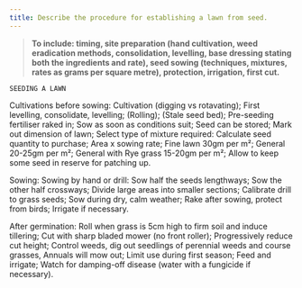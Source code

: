 ```yaml
---
title: Describe the procedure for establishing a lawn from seed.
---
```



> **To include: timing, site preparation (hand
cultivation, weed eradication methods,
consolidation, levelling, base dressing stating
both the ingredients and rate), seed sowing
(techniques, mixtures, rates as grams per
square metre), protection, irrigation, first cut.** 


`SEEDING A LAWN`

Cultivations before sowing:
Cultivation (digging vs rotavating);
First levelling, consolidate, levelling;
(Rolling);
(Stale seed bed);
Pre-seeding fertiliser raked in;
Sow as soon as conditions suit;
Seed can be stored;
Mark out dimension of lawn;
Select type of mixture required:
Calculate seed quantity to purchase;
Area x sowing rate;
Fine lawn 30gm per m²;
General 20-25gm per m²;
General with Rye grass 15-20gm per m²;
Allow to keep some seed in reserve for patching up.

Sowing:
Sowing by hand or drill: 
Sow half the seeds lengthways;
Sow the other half crossways;
Divide large areas into smaller sections;
Calibrate drill to grass seeds;
Sow during dry, calm weather;
Rake after sowing, protect from birds;
Irrigate if necessary.



After germination:
Roll when grass is 5cm high to firm soil and induce tillering;
Cut with sharp bladed mower (no front roller);
Progressively reduce cut height;
Control weeds, dig out seedlings of perennial weeds and course grasses, Annuals will mow out;
Limit use during first season;
Feed and irrigate;
Watch for damping-off disease (water with a fungicide if necessary).

